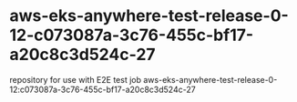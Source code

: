 # aws-eks-anywhere-test-release-0-12-c073087a-3c76-455c-bf17-a20c8c3d524c-27
repository for use with E2E test job aws-eks-anywhere-test-release-0-12:c073087a-3c76-455c-bf17-a20c8c3d524c-27
